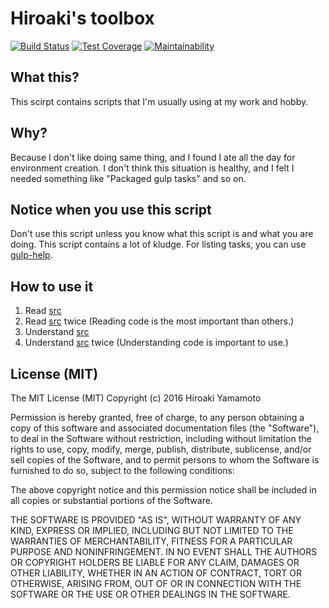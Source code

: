 # Hiroaki's toolbox

[![Build Status]][Build Link] [![Test Coverage]][Coverage Link] [![Maintainability]][Maintainability Link]

[Build Status]: https://travis-ci.org/hiroaki-yamamoto/hiroaki-job-toolbox.svg?branch=master
[Build Link]: https://travis-ci.org/hiroaki-yamamoto/hiroaki-job-toolbox
[Test Coverage]: https://api.codeclimate.com/v1/badges/fe881d494b7fdc5e339e/test_coverage
[Coverage Link]: https://codeclimate.com/github/hiroaki-yamamoto/hiroaki-job-toolbox/test_coverage
[Maintainability]: https://api.codeclimate.com/v1/badges/fe881d494b7fdc5e339e/maintainability
[Maintainability Link]: https://codeclimate.com/github/hiroaki-yamamoto/hiroaki-job-toolbox/maintainability

## What this?
This scirpt contains scripts that I'm usually using at my work and hobby.

## Why?
Because I don't like doing same thing, and I found I ate all the day for
environment creation. I don't think this situation is healthy, and I felt
I needed something like "Packaged gulp tasks" and so on.

## Notice when you use this script
Don't use this script unless you know what this script is and
what you are doing. This script contains a lot of kludge. For listing tasks,
you can use [gulp-help].

[gulp-help]: https://github.com/chmontgomery/gulp-help

## How to use it
1. Read [src]
2. Read [src] twice (Reading code is the most important than others.)
3. Understand [src]
4. Understand [src] twice (Understanding code is important to use.)

[src]: ./src

## License (MIT)

The MIT License (MIT)
Copyright (c) 2016 Hiroaki Yamamoto

Permission is hereby granted, free of charge, to any person obtaining a copy
of this software and associated documentation files (the "Software"), to deal
in the Software without restriction, including without limitation the rights
to use, copy, modify, merge, publish, distribute, sublicense, and/or sell
copies of the Software, and to permit persons to whom the Software is furnished
to do so, subject to the following conditions:

The above copyright notice and this permission notice shall be included in all
copies or substantial portions of the Software.

THE SOFTWARE IS PROVIDED "AS IS", WITHOUT WARRANTY OF ANY KIND, EXPRESS OR
IMPLIED, INCLUDING BUT NOT LIMITED TO THE WARRANTIES OF MERCHANTABILITY,
FITNESS FOR A PARTICULAR PURPOSE AND NONINFRINGEMENT. IN NO EVENT SHALL THE
AUTHORS OR COPYRIGHT HOLDERS BE LIABLE FOR ANY CLAIM, DAMAGES OR OTHER
LIABILITY, WHETHER IN AN ACTION OF CONTRACT, TORT OR OTHERWISE, ARISING FROM,
OUT OF OR IN CONNECTION WITH THE SOFTWARE OR THE USE OR OTHER DEALINGS IN THE
SOFTWARE.
